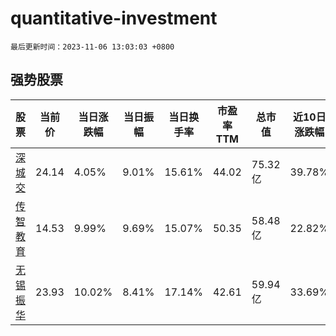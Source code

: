 # quantitative-investment

`最后更新时间：2023-11-06 13:03:03 +0800`

## 强势股票

|股票|当前价|当日涨跌幅|当日振幅|当日换手率|市盈率TTM|总市值|近10日涨跌幅|
|----|----|----|----|----|----|----|----|
|[深城交](https://xueqiu.com/S/SZ301091)|24.14|4.05%|9.01%|15.61%|44.02|75.32亿|39.78%|
|[传智教育](https://xueqiu.com/S/SZ003032)|14.53|9.99%|9.69%|15.07%|50.35|58.48亿|22.82%|
|[无锡振华](https://xueqiu.com/S/SH605319)|23.93|10.02%|8.41%|17.14%|42.61|59.94亿|33.69%|
